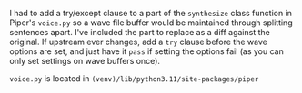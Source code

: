 I had to add a try/except clause to a part of the `synthesize` class function in Piper's `voice.py` so a wave file buffer would be maintained through splitting sentences apart. I've included the part to replace as a diff against the original.
If upstream ever changes, add a `try` clause before the wave options are set, and just have it `pass` if setting the options fail (as you can only set settings on wave buffers once).

`voice.py` is located in `(venv)/lib/python3.11/site-packages/piper`